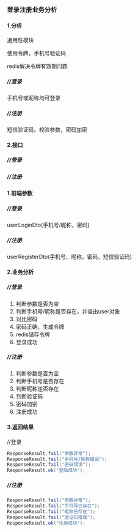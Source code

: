 ### 登录注册业务分析

#### 1.分析

通用性模块

使用令牌，手机号验证码

redis解决令牌有效期问题

##### //登录

手机号或昵称均可登录

##### //注册

短信验证码，校验参数，密码加密

#### 2.接口

##### //登录



##### //注册



#### 1.前端参数

##### //登录

userLoginDto(手机号/昵称，密码)

##### //注册

userRegisterDto(手机号，昵称，密码，短信验证码)

#### 2.业务分析

##### //登录

1. 判断参数是否为空
2. 判断手机号/昵称是否存在，并查出user对象
3. 对比密码
4. 密码正确，生成令牌
5. redis储存令牌
6. 登录成功

##### //注册

1. 判断参数是否为空
2. 判断手机号是否存在
3. 判断昵称逆否存在
4. 判断验证码
5. 密码加密
6. 注册成功

#### 3.返回结果

//登录

```java
ResponseResult.fail("参数异常");
ResponseResult.fail("手机号/昵称错误");
ResponseResult.fail("密码错误");
ResponseResult.ok("登陆成功");
```

##### //注册

```java
ResponseResult.fail("参数异常");
ResponseResult.fail("手机号已存在");
ResponseResult.fail("昵称已存在");
ResponseResult.fail("验证码错误");
ResponseResult.ok("注册成功");
```